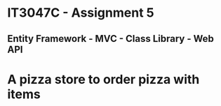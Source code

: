 # IT3047C - Assignment 5
## Entity Framework - MVC - Class Library - Web API

# A pizza store to order pizza with items
